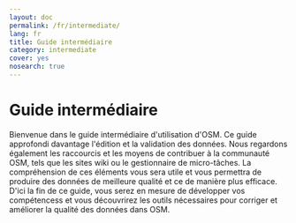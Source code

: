 ```yaml
---
layout: doc
permalink: /fr/intermediate/
lang: fr
title: Guide intermédiaire
category: intermediate
cover: yes
nosearch: true
---
```


Guide intermédiaire
====================

Bienvenue dans le guide intermédiaire d'utilisation d'OSM. Ce guide approfondi
 davantage l'édition et la validation des données. Nous regardons également les raccourcis et les moyens de
 contribuer à la communauté OSM, tels que les sites wiki ou le gestionnaire de micro-tâches.
 La compréhension de ces éléments vous sera utile et vous permettra de produire des données de meilleure
  qualité et ce de manière plus efficace. 
D'ici la fin de ce guide, vous serez en mesure de développer vos compétencess et vous découvrirez
les outils nécessaires pour corriger et améliorer la qualité des données dans OSM.

